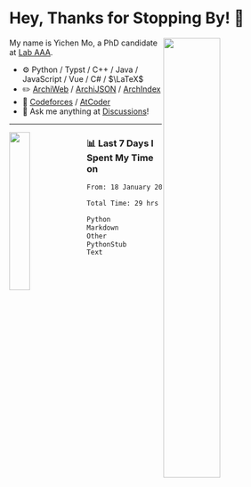 # Hey, Thanks for Stopping By! 🦭

<picture>
    <source media="(prefers-color-scheme: dark)" srcset="https://github-readme-stats.vercel.app/api?username=amomorning&show_icons=true&theme=noctis_minimus&hide=issues">
    <img align="right" width="45%" src="https://github-readme-stats.vercel.app/api?username=amomorning&show_icons=true&theme=graywhite&hide=issues">
</picture>


My name is Yichen Mo, a PhD candidate at [Lab AAA](https://archialgo.com).

-   :gear: Python / Typst / C++ / Java / JavaScript / Vue / C# / $\LaTeX$ 
-   :pencil2: [ArchiWeb](https://web.archialgo.com) / [ArchiJSON](https://www.food4rhino.com/en/app/archijson) / [ArchIndex](https://index.archialgo.com/) 
-   :abacus: [Codeforces](https://codeforces.com/profile/LaPluma) / [AtCoder](https://atcoder.jp/users/amomorning)
-   :thought_balloon: Ask me anything at [Discussions](https://github.com/amomorning/amomorning/discussions/new)!


---

<picture>
    <source media="(prefers-color-scheme: dark)" srcset="https://github-readme-stats.vercel.app/api/top-langs/?username=amomorning&hide=Mathematica&theme=noctis_minimus">
    <img align="left" width="27%" src="https://github-readme-stats.vercel.app/api/top-langs/?username=amomorning&hide=Mathematica&theme=graywhite">
</picture>

  
### 📊 Last 7 Days I Spent My Time on

<!--START_SECTION:waka-->

```txt
From: 18 January 2025 - To: 25 January 2025

Total Time: 29 hrs 26 mins

Python             24 hrs 58 mins  █████████████████████▒░░░   84.84 %
Markdown           3 hrs 25 mins   ███░░░░░░░░░░░░░░░░░░░░░░   11.63 %
Other              42 mins         ▓░░░░░░░░░░░░░░░░░░░░░░░░   02.38 %
PythonStub         8 mins          ░░░░░░░░░░░░░░░░░░░░░░░░░   00.51 %
Text               4 mins          ░░░░░░░░░░░░░░░░░░░░░░░░░   00.25 %
```

<!--END_SECTION:waka-->　　
